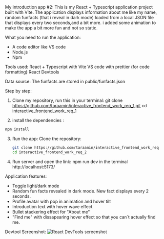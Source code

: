 
My introduction app #2:
This is my React + Typescript application project built with Vite. The application displays information about me like my name, random funfacts (that i reveal in dark mode) loaded from a local JSON file that displays every two seconds,and a bit more. i added some animation to make the app a bit more fun and not so static.

What you need to run the application:

- A code editor like VS code
- Node.js
- Npm


Tools used: 
React + Typescript with Vite
VS code with prettier (for code formatting)
React Devtools

Data source:
The funfacts are stored in public/funfacts.json

Step by step:

1. Clone my repository, run this in your terminal:
git clone https://github.com/taraamin/interactive_frontend_work_req_1.git
cd interactive_frontend_work_req_1

2. install the dependencies :

```bash
npm install
```

3. Run the app:
 Clone the repository:
   ```bash
   git clone https://github.com/taraamin/interactive_frontend_work_req_2.git
   cd interactive_frontend_work_req_2

4. Run server and open the link:
 npm run dev in the terminal
http://localhost:5173/


Application features:
- Toggle light/dark mode
- Random fun facts revealed in dark mode. New fact displays every 2 seconds.
- Profile avatar with pop in animation and hover tilt
- Introduction text with hover wave effect
- Bullet stackering effect for "About me"
- "Find me" with dissapearing hover effect so that you can`t actually find me.


Devtool Screenshot:
![React DevTools screenshot](./devtool-screenshot.png)


